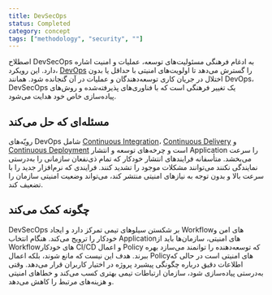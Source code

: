 ```yaml
---
title: DevSecOps 
status: Completed
category: concept
tags: ["methodology", "security", ""]
---
```


اصطلاح DevSecOps به ادغام فرهنگی مسئولیت‌های توسعه، عملیات و امنیت اشاره دارد. این رویکرد، [DevOps](/devops/) را گسترش می‌دهد تا اولویت‌های امنیتی با حداقل یا بدون اختلال در جریان کاری توسعه‌دهندگان و عملیات در آن گنجانده شود. همانند DevOps، DevSecOps یک تغییر فرهنگی است که با فناوری‌های پذیرفته‌شده و روش‌های پیاده‌سازی خاص خود هدایت می‌شود.

## مسئله‌ای که حل می‌کند

رویّه‌های DevOps شامل [Continuous Integration](/continuous-integration/)، [Continuous Delivery](/continuous-delivery/) و [Continuous Deployment](/continuous-deployment/) است و چرخه‌های توسعه و انتشار Application را سرعت می‌بخشد. متأسفانه فرایندهای انتشار خودکار که تمام ذی‌نفعان سازمانی را به‌درستی نمایندگی نکنند می‌توانند مشکلات موجود را تشدید کنند. فرایندی که نرم‌افزار جدید را با سرعت بالا و بدون توجه به نیازهای امنیتی منتشر کند، می‌تواند وضعیت امنیتی سازمان را تضعیف کند.

## چگونه کمک می‌کند

DevSecOps بر شکستن سیلوهای تیمی تمرکز دارد و ایجاد Workflowهای امن و خودکار را ترویج می‌کند. هنگام انتخاب Applicationهای امنیتی، سازمان‌ها باید از Workflowهای خودکار CI/CD و اعمال Policy که توسعه‌دهنده را توانمند می‌سازد بهره ببرند. هدف این نیست که مانع شوند، بلکه اعمال Policyهای امنیتی است در حالی که اطلاعات دقیق درباره چگونگی پیشبرد پروژه در اختیار کاربران قرار می‌دهد. وقتی به‌درستی پیاده‌سازی شود، سازمان ارتباطات تیمی بهتری کسب می‌کند و خطاهای امنیتی و هزینه‌های مرتبط را کاهش می‌دهد.
